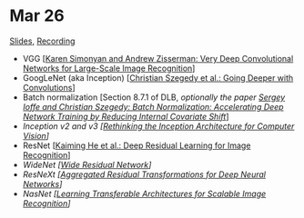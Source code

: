 # Mar 26

[Slides](https://ufal.mff.cuni.cz/~straka/courses/npfl114/1718/slides/?05),
[Recording](https://slideslive.com/38906863/deep-learning-lecture-5-convolutional-networks-ii)

- VGG [[Karen Simonyan and Andrew Zisserman: Very Deep Convolutional Networks for Large-Scale Image Recognition](https://arxiv.org/abs/1409.1556)]
- GoogLeNet (aka Inception) [[Christian Szegedy et al.: Going Deeper with Convolutions](https://arxiv.org/abs/1409.4842)]
- Batch normalization [Section 8.7.1 of DLB, *optionally the paper [Sergey Ioffe and Christian Szegedy: Batch Normalization: Accelerating Deep Network Training by Reducing Internal Covariate Shift](https://arxiv.org/abs/1502.03167)*]
- *Inception v2 and v3 [[Rethinking the Inception Architecture for Computer Vision](https://arxiv.org/abs/1512.00567)]*
- ResNet [[Kaiming He et al.: Deep Residual Learning for Image Recognition](https://arxiv.org/abs/1512.03385)]
- *WideNet [[Wide Residual Network](https://arxiv.org/abs/1605.07146)]*
- *ResNeXt [[Aggregated Residual Transformations for Deep Neural Networks](https://arxiv.org/abs/1611.05431)]*
- *NasNet [[Learning Transferable Architectures for Scalable Image Recognition](https://arxiv.org/abs/1707.07012)]*
